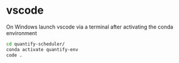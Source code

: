 # vscode

On Windows launch vscode via a terminal after activating the conda environment

```sh
cd quantify-scheduler/
conda activate quantify-env
code .
```
